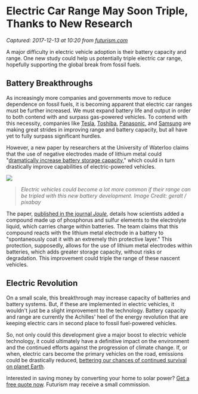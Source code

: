 # Electric Car Range May Soon Triple, Thanks to New Research

_Captured: 2017-12-13 at 10:20 from [futurism.com](https://futurism.com/electric-car-range-soon-triple-thanks-new-research/)_

A major difficulty in electric vehicle adoption is their battery capacity and range. One new study could help us potentially triple electric car range, hopefully supporting the global break from fossil fuels.

## Battery Breakthroughs

As increasingly more companies and governments move to reduce dependence on fossil fuels, it is becoming apparent that electric car ranges must be further increased. We must expand battery life and output in order to both contend with and surpass gas-powered vehicles. To contend with this necessity, companies like [Tesla](https://futurism.com/tesla-superchargers-powerpacks-undaunted-by-power-outage/), [Toshiba](https://futurism.com/a-new-electric-car-battery-lasts-for-200-miles-and-charges-in-just-6-minutes/), [Panasonic](https://futurism.com/videos/the-workhorse-w-15-runs-on-panasonic-oem-lithium-ion-battery-cells/), and [Samsung](https://futurism.com/samsungs-new-electric-car-batteries-boost-range-to-600-kilometers/) are making great strides in improving range and battery capacity, but all have yet to fully surpass significant hurdles.

However, a new paper by researchers at the University of Waterloo claims that the use of negative electrodes made of lithium metal could "[dramatically increase battery storage capacity](https://electrek.co/2017/12/12/battery-researchers-claim-lithium-metal-breakthrough-to-triple-electric-car-range/)," which could in turn drastically improve capabilities of electric-powered vehicles.

![](https://futurism.com/wp-content/uploads/2017/12/electric-car.png)

> _Electric vehicles could become a lot more common if their range can be tripled with this new battery development. Image Credit: geralt / pixabay_

The paper, [published in the journal _Joule_](http://www.cell.com/joule/fulltext/S2542-4351\(17\)30180-0), details how scientists added a compound made up of phosphorus and sulfur elements to the electrolyte liquid, which carries charge within batteries. The team claims that this compound reacts with the lithium metal electrode in a battery to "spontaneously coat it with an extremely thin protective layer." This protection, supposedly, allows for the use of lithium metal electrodes within batteries, which adds greater storage capacity, without risks or degradation. This improvement could triple the range of these nascent vehicles.

## Electric Revolution

On a small scale, this breakthrough may increase capacity of batteries and battery systems. But, if these are implemented in electric vehicles, it wouldn't just be a slight improvement to the technology. Battery capacity and range are currently the Achilles' heel of the energy revolution that are keeping electric cars in second place to fossil fuel-powered vehicles.

So, not only could this development give a major boost to electric vehicle technology, it could ultimately have a definitive impact on the environment and the continued efforts against the progression of climate change. If, or when, electric cars become the primary vehicles on the road, emissions could be drastically reduced, [bettering our chances of continued survival on planet Earth](https://futurism.com/stephen-hawking-humans-must-leave-earth-within-600-years/).

Interested in saving money by converting your home to solar power? [Get a free quote now](https://understandsolar.com/aff/futurism/?lead_source=4484dde0ab050a77975a8b772fb4bf4a&tracking_code=p1). Futurism may receive a small commission.

